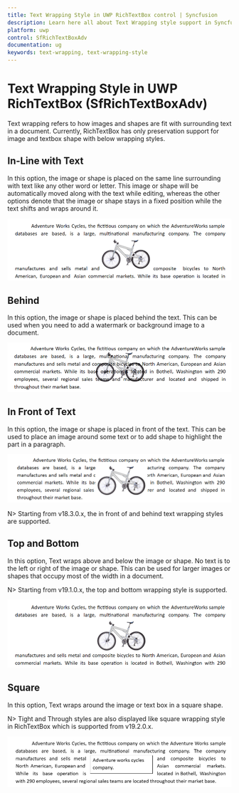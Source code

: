```yaml
---
title: Text Wrapping Style in UWP RichTextBox control | Syncfusion
description: Learn here all about Text Wrapping style support in Syncfusion UWP RichTextBox (SfRichTextBoxAdv) control and more.
platform: uwp
control: SfRichTextBoxAdv
documentation: ug
keywords: text-wrapping, text-wrapping-style
---
```

# Text Wrapping Style in UWP RichTextBox (SfRichTextBoxAdv)
Text wrapping refers to how images and shapes are fit with surrounding text in a document. Currently, RichTextBox has only preservation support for image and textbox shape with below wrapping styles.

## In-Line with Text
In this option, the image or shape is placed on the same line surrounding with text like any other word or letter. This image or shape will be automatically moved along with the text while editing, whereas the other options denote that the image or shape stays in a fixed position while the text shifts and wraps around it.

![view of image with inline wrapping style in RichTextBox](Text-Wrapping-Style_images/inline-textwrapping.PNG)

## Behind
In this option, the image or shape is placed behind the text. This can be used when you need to add a watermark or background image to a document.

![view of image with behind wrapping style in RichTextBox](Text-Wrapping-Style_images/behind-textwrapping.PNG)

## In Front of Text
In this option, the image or shape is placed in front of the text. This can be used to place an image around some text or to add shape to highlight the part in a paragraph.

![view of image with in front of text wrapping style in RichTextBox](Text-Wrapping-Style_images/infront-textwrapping.PNG)

N> Starting from v18.3.0.x, the in front of and behind text wrapping styles are supported.

## Top and Bottom
In this option, Text wraps above and below the image or shape. No text is to the left or right of the image or shape. This can be used for larger images or shapes that occupy most of the width in a document.

N> Starting from v19.1.0.x, the top and bottom wrapping style is supported.

![view of image with top and bottom wrapping style in RichTextBox](Text-Wrapping-Style_images/topandbottom-textwrapping.PNG)

## Square
In this option, Text wraps around the image or text box in a square shape.

N> Tight and Through styles are also displayed like square wrapping style in RichTextBox which is supported from v19.2.0.x.

![view of shape with square wrapping style in RichTextBox](Text-Wrapping-Style_images/square-textwrapping.PNG)

 


